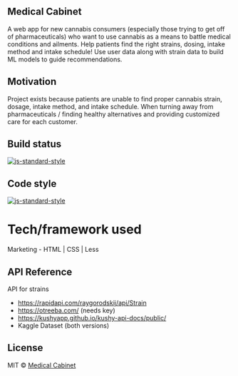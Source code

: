 ## Medical Cabinet
A web app for new cannabis consumers (especially those trying to get off of pharmaceuticals) who want to use cannabis as a means to battle medical conditions and ailments. Help patients find the right strains, dosing, intake method and intake schedule! Use user data along with strain data to build ML models to guide recommendations.

## Motivation
Project exists because patients are unable to find proper cannabis strain, dosage, intake method, and intake schedule. When turning away from pharmaceuticals / finding healthy alternatives and providing customized care for each customer.

## Build status 
[![js-standard-style](https://img.shields.io/badge/Status-running-brightgreen.svg?style=flat)](https://github.com/feross/standard)

## Code style
[![js-standard-style](https://img.shields.io/badge/HTML-standard-brightgreen.svg?style=flat)](https://github.com/feross/standard)

# Tech/framework used
Marketing - HTML | CSS | Less

## API Reference

API for strains
- https://rapidapi.com/raygorodskij/api/Strain
- https://otreeba.com/ (needs key)
- https://kushyapp.github.io/kushy-api-docs/public/
- Kaggle Dataset (both versions)

## License
MIT © [Medical Cabinet]()
